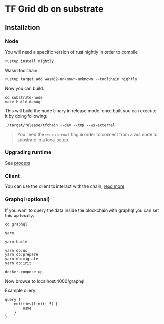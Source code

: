 # TF Grid db on substrate

## Installation

### Node

You will need a specific version of rust nightly in order to compile:

`rustup install nightly`

Wasm toolchain:

`rustup target add wasm32-unknown-unknown --toolchain nightly`

Now you can build.

```
cd substrate-node
make build-debug
```

This will build the node binary in release mode, once built you can execute it by doing following:

`./target/release/tfchain --dev --tmp --ws-external`

> You need the `ws-external` flag in order to connect from a zos node to substrate in a local setup.

### Upgrading runtime

See [process](./substrate-node/upgrade_process.md)

### Client

You can use the client to interact with the chain, [read more](./cli-tool/readme.md)

### Graphql (optional)

If you want to query the data inside the blockchain with graphql you can set this up locally.

```
cd graphql

yarn

yarn build

yarn db:up
yarn db:prepare
yarn db:migrate
yarn db:init

docker-compose up
```

Now browse to localhost:4000/graphql

Example query: 

```
query {
    entities(limit: 5) {
        name
    }
}
```